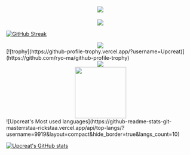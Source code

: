 <h1 align="center">
  <a href="https://sunguoqi.com/">
    <img src="https://readme-typing-svg.herokuapp.com/?lines=(%22Hello%2C%20World!%22);欢迎来我的仓库!&center=true&size=27">
  </a>
</h1>
<div align="center">
    <img  src="https://github-readme-streak-stats.herokuapp.com/?user=Upcreat&theme=dark&hide_border=true" />
</div>

[![GitHub Streak](https://github-readme-streak-stats.herokuapp.com/?user=Upcreat&theme=dark&hide_border=true)](https://git.io/streak-stats)

<div align="center">
  <img  src="https://github-profile-trophy.vercel.app/?username=Upcreat&theme=gruvbox&row=1&column=7&no-frame=true&no-bg=true" />
</div>
[![trophy](https://github-profile-trophy.vercel.app/?username=Upcreat)](https://github.com/ryo-ma/github-profile-trophy)


<div align="center">
    <img  src="https://github-readme-stats-git-masterrstaa-rickstaa.vercel.app/api/top-langs/?username=Upcreat&hide_title=true&hide_border=true&layout=compact&langs_count=6&text_color=000&icon_color=fff&bg_color=0,52fa5a,4dfcff,c64dff&theme=graywhite" />
</div>

<div align="center">
    <img height="137px" src="https://github-readme-stats-git-masterrstaa-rickstaa.vercel.app/api?username=Upcreat&hide_title=true&hide_border=true&show_icons=trueline_height=21&text_color=000&icon_color=000&bg_color=0,ea6161,ffc64d,fffc4d,52fa5a&theme=graywhite" />
</div>
![Upcreat's Most used languages](https://github-readme-stats-git-masterrstaa-rickstaa.vercel.app/api/top-langs/?username=9919&layout=compact&hide_border=true&langs_count=10)

[![Upcreat's GitHub stats](https://github-readme-stats-git-masterrstaa-rickstaa.vercel.app/api?username=9919)](https://github.com/anuraghazra/github-readme-stats)

